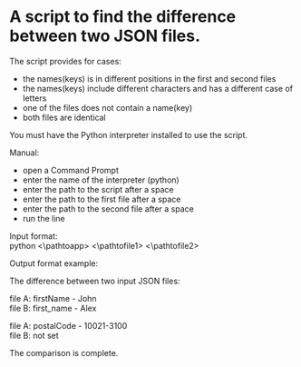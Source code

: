# A script to find the difference between two JSON files.

The script provides for cases: 
* the names(keys) is in different positions in the first and second files
* the names(keys) include different characters and has a different case of letters
* one of the files does not contain a name(key)
* both files are identical

You must have the Python interpreter installed to use the script.

Manual: 
* open a Command Prompt
* enter the name of the interpreter (python)
* enter the path to the script after a space 
* enter the path to the first file after a space 
* enter the path to the second file after a space
* run the line

Input format: \
python <\pathtoapp> <\pathtofile1> <\pathtofile2>

Output format example: 

The difference between two input JSON files:

file A: firstName - John \
file B: first_name - Alex

file A: postalCode - 10021-3100 \
file B: not set

The comparison is complete.
